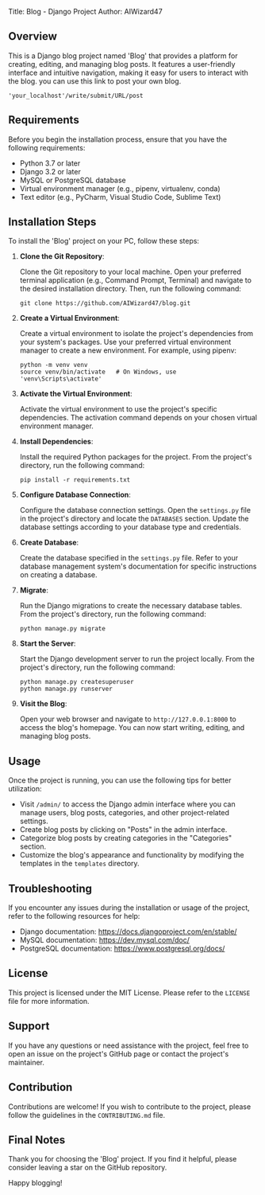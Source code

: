 Title: Blog - Django Project
Author: AIWizard47

## Overview

This is a Django blog project named 'Blog' that provides a platform for creating, editing, and managing blog posts. It features a user-friendly interface and intuitive navigation, making it easy for users to interact with the blog.
you can use this link to post your own blog.
```
'your_localhost'/write/submit/URL/post
```

## Requirements

Before you begin the installation process, ensure that you have the following requirements:

* Python 3.7 or later
* Django 3.2 or later
* MySQL or PostgreSQL database
* Virtual environment manager (e.g., pipenv, virtualenv, conda)
* Text editor (e.g., PyCharm, Visual Studio Code, Sublime Text)

## Installation Steps

To install the 'Blog' project on your PC, follow these steps:

1. **Clone the Git Repository**:

   Clone the Git repository to your local machine. Open your preferred terminal application (e.g., Command Prompt, Terminal) and navigate to the desired installation directory. Then, run the following command:

   ```
   git clone https://github.com/AIWizard47/blog.git
   ```

2. **Create a Virtual Environment**:

   Create a virtual environment to isolate the project's dependencies from your system's packages. Use your preferred virtual environment manager to create a new environment. For example, using pipenv:

   ```
   python -m venv venv
   source venv/bin/activate   # On Windows, use 'venv\Scripts\activate'
   ```

3. **Activate the Virtual Environment**:

   Activate the virtual environment to use the project's specific dependencies. The activation command depends on your chosen virtual environment manager.

4. **Install Dependencies**:

   Install the required Python packages for the project. From the project's directory, run the following command:

   ```
   pip install -r requirements.txt
   ```

5. **Configure Database Connection**:

   Configure the database connection settings. Open the `settings.py` file in the project's directory and locate the `DATABASES` section. Update the database settings according to your database type and credentials.

6. **Create Database**:

   Create the database specified in the `settings.py` file. Refer to your database management system's documentation for specific instructions on creating a database.

7. **Migrate**:

   Run the Django migrations to create the necessary database tables. From the project's directory, run the following command:

   ```
   python manage.py migrate
   ```

8. **Start the Server**:

   Start the Django development server to run the project locally. From the project's directory, run the following command:

   ```
   python manage.py createsuperuser
   python manage.py runserver
   ```

9. **Visit the Blog**:

   Open your web browser and navigate to `http://127.0.0.1:8000` to access the blog's homepage. You can now start writing, editing, and managing blog posts.

## Usage

Once the project is running, you can use the following tips for better utilization:

* Visit `/admin/` to access the Django admin interface where you can manage users, blog posts, categories, and other project-related settings.
* Create blog posts by clicking on "Posts" in the admin interface.
* Categorize blog posts by creating categories in the "Categories" section.
* Customize the blog's appearance and functionality by modifying the templates in the `templates` directory.

## Troubleshooting

If you encounter any issues during the installation or usage of the project, refer to the following resources for help:

* Django documentation: https://docs.djangoproject.com/en/stable/
* MySQL documentation: https://dev.mysql.com/doc/
* PostgreSQL documentation: https://www.postgresql.org/docs/

## License

This project is licensed under the MIT License. Please refer to the `LICENSE` file for more information.

## Support

If you have any questions or need assistance with the project, feel free to open an issue on the project's GitHub page or contact the project's maintainer.

## Contribution

Contributions are welcome! If you wish to contribute to the project, please follow the guidelines in the `CONTRIBUTING.md` file.

## Final Notes

Thank you for choosing the 'Blog' project. If you find it helpful, please consider leaving a star on the GitHub repository.

Happy blogging!
